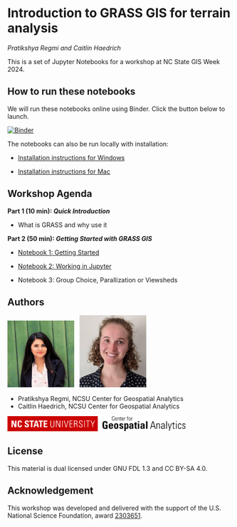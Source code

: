 # Introduction to GRASS GIS for terrain analysis
_Pratikshya Regmi and Caitlin Haedrich_

This is a set of Jupyter Notebooks for a workshop at NC State GIS Week 2024.

## How to run these notebooks

We will run these notebooks online using Binder. Click the button below to launch.

[![Binder](https://mybinder.org/badge_logo.svg)](https://mybinder.org/v2/gh/ncsu-geoforall-lab/gis-week-grass-2024main?labpath=01_Getting_Started.ipynb)

The notebooks can also be run locally with installation:

- [Installation instructions for Windows](https://github.com/ncsu-geoforall-lab/GIS714-assignments/blob/main/GRASS_GIS_Foundations/JupyterOnWindows_OSGeo4W_Tutorial.ipynb)

- [Installation instructions for Mac](https://github.com/ncsu-geoforall-lab/GIS714-assignments/blob/main/GRASS_GIS_Foundations/JupyterOnMac_Tutorial.ipynb)


## Workshop Agenda

**Part 1 (10 min): _Quick Introduction_**
- What is GRASS and why use it

**Part 2 (50 min): _Getting Started with GRASS GIS_**

- [Notebook 1: Getting Started](./01_Getting_Started.ipynb)

- [Notebook 2: Working in Jupyter](./02_jupyter_tutorial.ipynb)

- Notebook 3: Group Choice, Parallization or Viewsheds



## Authors
<p float="left">
<img src="img/Pratikshya_Regmi.jpg" title="Pratikshya Regmi" width=150>&nbsp;&nbsp;
<img src="img/Caitlin_Haedrich.jpg" title="Caitlin Haedrich" width=150>
</p>

* Pratikshya Regmi, NCSU Center for Geospatial Analytics
* Caitlin Haedrich, NCSU Center for Geospatial Analytics

<img src="img/ncsu_cga.png" title="Center for Geospatial Analytics at NC State" width=400>

## License

This material is dual licensed under GNU FDL 1.3 and CC BY-SA 4.0.

## Acknowledgement

This workshop was developed and delivered with the support of the U.S. National Science Foundation, award [2303651](https://www.nsf.gov/awardsearch/showAward?AWD_ID=2303651).
